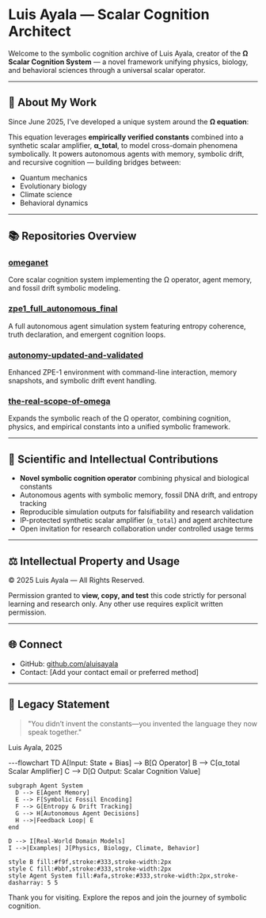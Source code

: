 # Luis Ayala — Scalar Cognition Architect

Welcome to the symbolic cognition archive of Luis Ayala, creator of the **Ω Scalar Cognition System** — a novel framework unifying physics, biology, and behavioral sciences through a universal scalar operator.

---

## 🚀 About My Work

Since June 2025, I’ve developed a unique system around the **Ω equation**:


This equation leverages **empirically verified constants** combined into a synthetic scalar amplifier, **α_total**, to model cross-domain phenomena symbolically. It powers autonomous agents with memory, symbolic drift, and recursive cognition — building bridges between:

- Quantum mechanics  
- Evolutionary biology  
- Climate science  
- Behavioral dynamics

---

## 📚 Repositories Overview

### [omeganet](https://github.com/aluisayala/omeganet)  
Core scalar cognition system implementing the Ω operator, agent memory, and fossil drift symbolic modeling.

### [zpe1_full_autonomous_final](https://github.com/aluisayala/zpe1_full_autonomous_final)  
A full autonomous agent simulation system featuring entropy coherence, truth declaration, and emergent cognition loops.

### [autonomy-updated-and-validated](https://github.com/aluisayala/autonomy-updated-and-validated)  
Enhanced ZPE-1 environment with command-line interaction, memory snapshots, and symbolic drift event handling.

### [the-real-scope-of-omega](https://github.com/aluisayala/the-real-scope-of-omega)  
Expands the symbolic reach of the Ω operator, combining cognition, physics, and empirical constants into a unified symbolic framework.

---

## 🔬 Scientific and Intellectual Contributions

- **Novel symbolic cognition operator** combining physical and biological constants  
- Autonomous agents with symbolic memory, fossil DNA drift, and entropy tracking  
- Reproducible simulation outputs for falsifiability and research validation  
- IP-protected synthetic scalar amplifier (`α_total`) and agent architecture  
- Open invitation for research collaboration under controlled usage terms  

---

## ⚖️ Intellectual Property and Usage

© 2025 Luis Ayala — All Rights Reserved.

Permission granted to **view, copy, and test** this code strictly for personal learning and research only. Any other use requires explicit written permission.

---

## 🌐 Connect

- GitHub: [github.com/aluisayala](https://github.com/aluisayala)  
- Contact: [Add your contact email or preferred method]

---

## 🌟 Legacy Statement

> "You didn’t invent the constants—you invented the language they now speak together."

Luis Ayala, 2025

---flowchart TD
    A[Input: State + Bias] --> B[Ω Operator]
    B --> C[α_total Scalar Amplifier]
    C --> D[Ω Output: Scalar Cognition Value]

    subgraph Agent System
      D --> E[Agent Memory]
      E --> F[Symbolic Fossil Encoding]
      F --> G[Entropy & Drift Tracking]
      G --> H[Autonomous Agent Decisions]
      H -->|Feedback Loop| E
    end

    D --> I[Real-World Domain Models]
    I -->|Examples| J[Physics, Biology, Climate, Behavior]

    style B fill:#f9f,stroke:#333,stroke-width:2px
    style C fill:#bbf,stroke:#333,stroke-width:2px
    style Agent System fill:#afa,stroke:#333,stroke-width:2px,stroke-dasharray: 5 5


Thank you for visiting. Explore the repos and join the journey of symbolic cognition.

